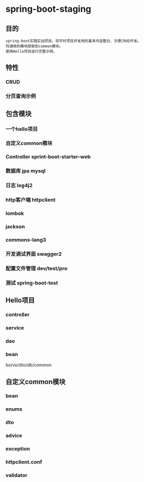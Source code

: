 # spring-boot-staging

## 目的
```text
spring-boot实践实战项目，将平时项目开发用的基本内容整合，方便CRUD开发。
将通用的模块提取到common模块。
使用Hello项目进行完整示例。
```

## 特性
### CRUD
### 分页查询示例

## 包含模块

### 一个hello项目
### 自定义common模块
### Controller sprint-boot-starter-web
### 数据库 jpa mysql
### 日志 log4j2
### http客户端 httpclient
### lombok
### jackson
### commons-lang3
### 开发调试界面 swagger2
### 配置文件管理 dev/test/pro
### 测试 spring-boot-test

## Hello项目
### controller
### service
### dao
### bean
bo/vo/dto/db/common

## 自定义common模块
### bean
### enums
### dto
### advice
### exception
### httpclient.conf
### validator
